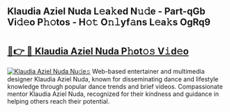 ## Klaudia Aziel Nuda L𝚎a𝚔ed N𝚞𝚍e - Part-qGb Vi𝚍𝚎o P𝚑𝚘tos - H𝚘𝚝 O𝚗𝚕yf𝚊ns L𝚎a𝚔s OgRq9

# <h2><a href="http://kf238hx.oniu.top/?m=Klaudia+Aziel+Nuda">🔗👉 🔴 Klaudia Aziel Nuda P𝚑ot𝚘𝚜 V𝚒d𝚎o</a></h2>

[![Klaudia Aziel Nuda Nu𝚍e𝚜](https://i.imgur.com/0qMVB7G.gif)](http://kf238hx.oniu.top/?m=Klaudia+Aziel+Nuda)
Web-based entertainer and multimedia designer Klaudia Aziel Nuda, known for disseminating dance and lifestyle knowledge through popular dance trends and brief videos. Compassionate mentor Klaudia Aziel Nuda, recognized for their kindness and guidance in helping others reach their potential.  
